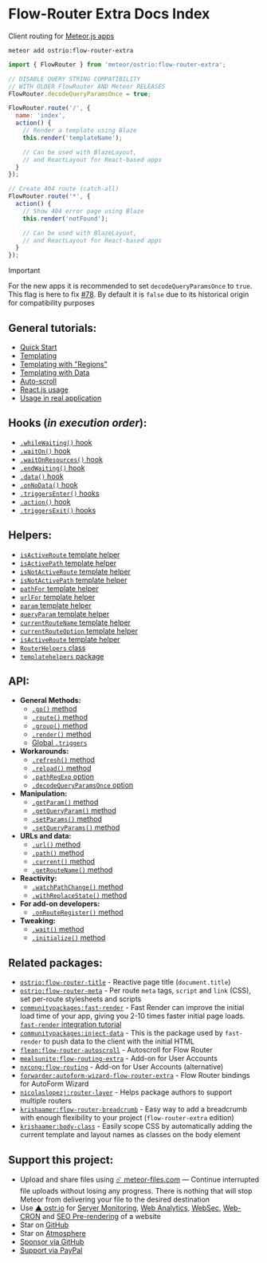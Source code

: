 # Flow-Router Extra Docs Index

Client routing for [Meteor.js apps](https://docs.meteor.com/?utm_source=dr.dimitru&utm_medium=online&utm_campaign=Q2-2022-Ambassadors)

```shell
meteor add ostrio:flow-router-extra
```

```js
import { FlowRouter } from 'meteor/ostrio:flow-router-extra';

// DISABLE QUERY STRING COMPATIBILITY
// WITH OLDER FlowRouter AND Meteor RELEASES
FlowRouter.decodeQueryParamsOnce = true;

FlowRouter.route('/', {
  name: 'index',
  action() {
    // Render a template using Blaze
    this.render('templateName');

    // Can be used with BlazeLayout,
    // and ReactLayout for React-based apps
  }
});

// Create 404 route (catch-all)
FlowRouter.route('*', {
  action() {
    // Show 404 error page using Blaze
    this.render('notFound');

    // Can be used with BlazeLayout,
    // and ReactLayout for React-based apps
  }
});
```

> [!IMPORTANT]
> For the new apps it is recommended to set `decodeQueryParamsOnce` to `true`. This flag is here to fix [#78](https://github.com/veliovgroup/flow-router/issues/78). By default it is `false` due to its historical origin for compatibility purposes

## General tutorials:

- [Quick Start](https://github.com/veliovgroup/flow-router/blob/master/docs/quick-start.md)
- [Templating](https://github.com/veliovgroup/flow-router/blob/master/docs/templating.md)
- [Templating with "Regions"](https://github.com/veliovgroup/flow-router/blob/master/docs/templating-with-regions.md)
- [Templating with Data](https://github.com/veliovgroup/flow-router/blob/master/docs/templating-with-data.md)
- [Auto-scroll](https://github.com/veliovgroup/flow-router/blob/master/docs/auto-scroll.md)
- [React.js usage](https://github.com/veliovgroup/flow-router/blob/master/docs/react.md)
- [Usage in real application](https://github.com/veliovgroup/meteor-files-website/tree/master/imports/client/router)

## Hooks (*in execution order*):

- [`.whileWaiting()` hook](https://github.com/veliovgroup/flow-router/blob/master/docs/hooks/whileWaiting.md)
- [`.waitOn()` hook](https://github.com/veliovgroup/flow-router/blob/master/docs/hooks/waitOn.md)
- [`.waitOnResources()` hook](https://github.com/veliovgroup/flow-router/blob/master/docs/hooks/waitOnResources.md)
- [`.endWaiting()` hook](https://github.com/veliovgroup/flow-router/blob/master/docs/hooks/endWaiting.md)
- [`.data()` hook](https://github.com/veliovgroup/flow-router/blob/master/docs/hooks/data.md)
- [`.onNoData()` hook](https://github.com/veliovgroup/flow-router/blob/master/docs/hooks/onNoData.md)
- [`.triggersEnter()` hooks](https://github.com/veliovgroup/flow-router/blob/master/docs/hooks/triggersEnter.md)
- [`.action()` hook](https://github.com/veliovgroup/flow-router/blob/master/docs/hooks/action.md)
- [`.triggersExit()` hooks](https://github.com/veliovgroup/flow-router/blob/master/docs/hooks/triggersExit.md)

## Helpers:

- [`isActiveRoute` template helper](https://github.com/veliovgroup/flow-router/blob/master/docs/helpers/isActiveRoute.md)
- [`isActivePath` template helper](https://github.com/veliovgroup/flow-router/blob/master/docs/helpers/isActivePath.md)
- [`isNotActiveRoute` template helper](https://github.com/veliovgroup/flow-router/blob/master/docs/helpers/isNotActiveRoute.md)
- [`isNotActivePath` template helper](https://github.com/veliovgroup/flow-router/blob/master/docs/helpers/isNotActivePath.md)
- [`pathFor` template helper](https://github.com/veliovgroup/flow-router/blob/master/docs/helpers/pathFor.md)
- [`urlFor` template helper](https://github.com/veliovgroup/flow-router/blob/master/docs/helpers/urlFor.md)
- [`param` template helper](https://github.com/veliovgroup/flow-router/blob/master/docs/helpers/param.md)
- [`queryParam` template helper](https://github.com/veliovgroup/flow-router/blob/master/docs/helpers/queryParam.md)
- [`currentRouteName` template helper](https://github.com/veliovgroup/flow-router/blob/master/docs/helpers/currentRouteName.md)
- [`currentRouteOption` template helper](https://github.com/veliovgroup/flow-router/blob/master/docs/helpers/currentRouteOption.md)
- [`isActiveRoute` template helper](https://github.com/veliovgroup/flow-router/blob/master/docs/helpers/isActiveRoute.md)
- [`RouterHelpers` class](https://github.com/veliovgroup/flow-router/blob/master/docs/helpers/RouterHelpers.md)
- [`templatehelpers` package](https://github.com/veliovgroup/Meteor-Template-helpers)

## API:

- __General Methods:__
  - [`.go()` method](https://github.com/veliovgroup/flow-router/blob/master/docs/api/go.md)
  - [`.route()` method](https://github.com/veliovgroup/flow-router/blob/master/docs/api/route.md)
  - [`.group()` method](https://github.com/veliovgroup/flow-router/blob/master/docs/api/group.md)
  - [`.render()` method](https://github.com/veliovgroup/flow-router/blob/master/docs/api/render.md)
  - [Global `.triggers`](https://github.com/veliovgroup/flow-router/blob/master/docs/api/triggers.md)
- __Workarounds:__
  - [`.refresh()` method](https://github.com/veliovgroup/flow-router/blob/master/docs/api/refresh.md)
  - [`.reload()` method](https://github.com/veliovgroup/flow-router/blob/master/docs/api/reload.md)
  - [`.pathRegExp` option](https://github.com/veliovgroup/flow-router/blob/master/docs/api/pathRegExp.md)
  - [`.decodeQueryParamsOnce` option](https://github.com/veliovgroup/flow-router/blob/master/docs/api/decodeQueryParamsOnce.md)
- __Manipulation:__
  - [`.getParam()` method](https://github.com/veliovgroup/flow-router/blob/master/docs/api/getParam.md)
  - [`.getQueryParam()` method](https://github.com/veliovgroup/flow-router/blob/master/docs/api/getQueryParam.md)
  - [`.setParams()` method](https://github.com/veliovgroup/flow-router/blob/master/docs/api/setParams.md)
  - [`.setQueryParams()` method](https://github.com/veliovgroup/flow-router/blob/master/docs/api/setQueryParams.md)
- __URLs and data:__
  - [`.url()` method](https://github.com/veliovgroup/flow-router/blob/master/docs/api/url.md)
  - [`.path()` method](https://github.com/veliovgroup/flow-router/blob/master/docs/api/path.md)
  - [`.current()` method](https://github.com/veliovgroup/flow-router/blob/master/docs/api/current.md)
  - [`.getRouteName()` method](https://github.com/veliovgroup/flow-router/blob/master/docs/api/getRouteName.md)
- __Reactivity:__
  - [`.watchPathChange()` method](https://github.com/veliovgroup/flow-router/blob/master/docs/api/watchPathChange.md)
  - [`.withReplaceState()` method](https://github.com/veliovgroup/flow-router/blob/master/docs/api/withReplaceState.md)
- __For add-on developers:__
  - [`.onRouteRegister()` method](https://github.com/veliovgroup/flow-router/blob/master/docs/api/onRouteRegister.md)
- __Tweaking:__
  - [`.wait()` method](https://github.com/veliovgroup/flow-router/blob/master/docs/api/wait.md)
  - [`.initialize()` method](https://github.com/veliovgroup/flow-router/blob/master/docs/api/initialize.md)

## Related packages:

- [`ostrio:flow-router-title`](https://github.com/veliovgroup/Meteor-flow-router-title) - Reactive page title (`document.title`)
- [`ostrio:flow-router-meta`](https://github.com/veliovgroup/Meteor-flow-router-meta) - Per route `meta` tags, `script` and `link` (CSS), set per-route stylesheets and scripts
- [`communitypackages:fast-render`](https://github.com/Meteor-Community-Packages/meteor-fast-render) - Fast Render can improve the initial load time of your app, giving you 2-10 times faster initial page loads. [`fast-render` integration tutorial](https://github.com/veliovgroup/flow-router/blob/master/docs/fast-render-integration.md)
- [`communitypackages:inject-data`](https://github.com/Meteor-Community-Packages/meteor-inject-data) - This is the package used by `fast-render` to push data to the client with the initial HTML
- [`flean:flow-router-autoscroll`](https://github.com/flean/flow-router-autoscroll) - Autoscroll for Flow Router
- [`mealsunite:flow-routing-extra`](https://github.com/MealsUnite/flow-routing) - Add-on for User Accounts
- [`nxcong:flow-routing`](https://github.com/cafe4it/flow-routing) - Add-on for User Accounts (alternative)
- [`forwarder:autoform-wizard-flow-router-extra`](https://atmospherejs.com/forwarder/autoform-wizard-flow-router-extra) - Flow Router bindings for AutoForm Wizard
- [`nicolaslopezj:router-layer`](https://github.com/nicolaslopezj/meteor-router-layer) - Helps package authors to support multiple routers
- [`krishaamer:flow-router-breadcrumb`](https://github.com/krishaamer/flow-router-breadcrumb) - Easy way to add a breadcrumb with enough flexibility to your project (`flow-router-extra` edition)
- [`krishaamer:body-class`](https://github.com/krishaamer/body-class) - Easily scope CSS by automatically adding the current template and layout names as classes on the body element

## Support this project:

- Upload and share files using [☄️ meteor-files.com](https://meteor-files.com/?ref=github-flowrouter-repo-footer) — Continue interrupted file uploads without losing any progress. There is nothing that will stop Meteor from delivering your file to the desired destination
- Use [▲ ostr.io](https://ostr.io?ref=github-flowrouter-repo-footer) for [Server Monitoring](https://snmp-monitoring.com), [Web Analytics](https://ostr.io/info/web-analytics?ref=github-flowrouter-repo-footer), [WebSec](https://domain-protection.info), [Web-CRON](https://web-cron.info) and [SEO Pre-rendering](https://prerendering.com) of a website
- Star on [GitHub](https://github.com/veliovgroup/flow-router)
- Star on [Atmosphere](https://atmospherejs.com/ostrio/flow-router-extra)
- [Sponsor via GitHub](https://github.com/sponsors/dr-dimitru)
- [Support via PayPal](https://paypal.me/veliovgroup)
